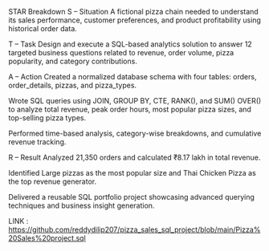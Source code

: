 STAR Breakdown
S – Situation
A fictional pizza chain needed to understand its sales performance, customer preferences, and product profitability using historical order data.

T – Task
Design and execute a SQL-based analytics solution to answer 12 targeted business questions related to revenue, order volume, pizza popularity, and category contributions.

A – Action
Created a normalized database schema with four tables: orders, order_details, pizzas, and pizza_types.

Wrote SQL queries using JOIN, GROUP BY, CTE, RANK(), and SUM() OVER() to analyze total revenue, peak order hours, most popular pizza sizes, and top-selling pizza types.

Performed time-based analysis, category-wise breakdowns, and cumulative revenue tracking.

R – Result
Analyzed 21,350 orders and calculated ₹8.17 lakh in total revenue.

Identified Large pizzas as the most popular size and Thai Chicken Pizza as the top revenue generator.

Delivered a reusable SQL portfolio project showcasing advanced querying techniques and business insight generation.

LINK : https://github.com/reddydilip207/pizza_sales_sql_project/blob/main/Pizza%20Sales%20project.sql
